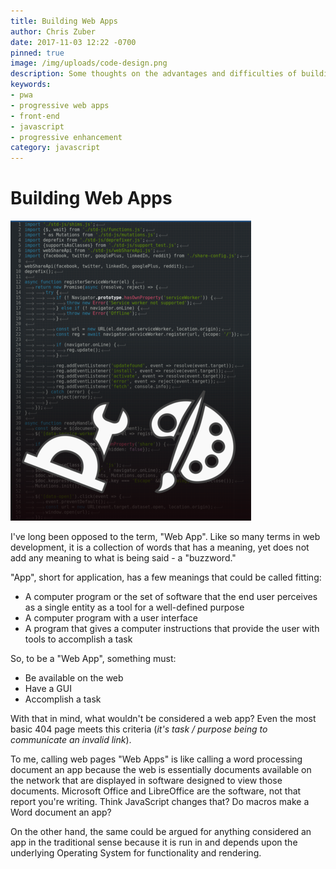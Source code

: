 ```yaml
---
title: Building Web Apps
author: Chris Zuber
date: 2017-11-03 12:22 -0700
pinned: true
image: /img/uploads/code-design.png
description: Some thoughts on the advantages and difficulties of building progressive web apps
keywords:
- pwa
- progressive web apps
- front-end
- javascript
- progressive enhancement
category: javascript
---
```

# Building Web Apps
![dev](/img/uploads/code-design.png)

I've long been opposed to the term, "Web App". Like so many terms in web development,
it is a collection of words that has a meaning, yet does not add any meaning to
what is being said - a "buzzword."

"App", short for application, has a few meanings that could be called fitting:
- A computer program or the set of software that the end user perceives as a single entity as a tool for a well-defined purpose
- A computer program with a user interface
- A program that gives a computer instructions that provide the user with tools to accomplish a task

So, to be a "Web App", something must:
- Be available on the web
- Have a GUI
- Accomplish a task

With that in mind, what wouldn't be considered a web app? Even the most basic 404
page meets this criteria (*it's task / purpose being to communicate an invalid link*).

To me, calling web pages "Web Apps" is like calling a word processing document an
app because the web is essentially documents available on the network that are
displayed in software designed to view those documents. Microsoft Office and LibreOffice
are the software, not that report you're writing. Think JavaScript changes that?
Do macros make a Word document an app?

On the other hand, the same could be argued for anything considered an app in
the traditional sense because it is run in and depends upon the underlying Operating
System for functionality and rendering.
